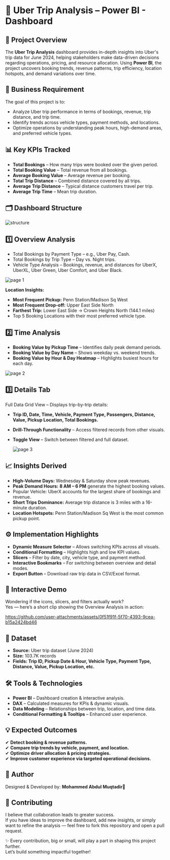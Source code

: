 # 🚖 Uber Trip Analysis – Power BI - Dashboard
## 📌 Project Overview
The **Uber Trip Analysis** dashboard provides in-depth insights into Uber's trip data for June 2024, helping stakeholders make data-driven decisions regarding operations, pricing, and resource allocation.
Using **Power BI**, the project uncovers booking trends, revenue patterns, trip efficiency, location hotspots, and demand variations over time.          


## 🎯 Business Requirement
The goal of this project is to:
- Analyze Uber trip performance in terms of bookings, revenue, trip distance, and trip time.         
- Identify trends across vehicle types, payment methods, and locations.      
- Optimize operations by understanding peak hours, high-demand areas, and preferred vehicle types.          

## 📊 Key KPIs Tracked
- **Total Bookings** – How many trips were booked over the given period.          
- **Total Booking Value** – Total revenue from all bookings.        
- **Average Booking Value** – Average revenue per booking.          
- **Total Trip Distance** – Combined distance covered by all trips.  
- **Average Trip Distance** – Typical distance customers travel per trip.
- **Average Trip Time** – Mean trip duration.


## 🗂 Dashboard Structure

![structure](https://github.com/user-attachments/assets/b44ca294-2f03-49fc-b9c0-aa3068d8d7a2)


## 1️⃣ Overview Analysis
- Total Bookings by Payment Type – e.g., Uber Pay, Cash.
- Total Bookings by Trip Type – Day vs. Night trips.
- Vehicle Type Analysis – Bookings, revenue, and distances for UberX, UberXL, Uber Green, Uber Comfort, and Uber Black.       

![page 1](https://github.com/user-attachments/assets/80c39b4e-1735-4c28-bacb-d6ae8beaa870)

**Location Insights:**
- **Most Frequent Pickup:** Penn Station/Madison Sq West     
- **Most Frequent Drop-off:** Upper East Side North        
- **Farthest Trip:** Lower East Side → Crown Heights North (144.1 miles)         
- Top 5 Booking Locations with their most preferred vehicle type.          

## 2️⃣ Time Analysis
- **Booking Value by Pickup Time** – Identifies daily peak demand periods.        
- **Booking Value by Day Name** – Shows weekday vs. weekend trends.       
- **Booking Value by Hour & Day Heatmap** – Highlights busiest hours for each day.      
       
![page 2](https://github.com/user-attachments/assets/0d04f5f3-6e11-4950-958f-cacad2ad92ae)              
            
## 3️⃣ Details Tab                     
Full Data Grid View – Displays trip-by-trip details:             
- **Trip ID, Date, Time, Vehicle, Payment Type, Passengers, Distance, Value, Pickup Location, Total Bookings.**           
- **Drill-Through Functionality** – Access filtered records from other visuals.                    
- **Toggle View** – Switch between filtered and full dataset.        
            
  ![page 3](https://github.com/user-attachments/assets/d0e59280-672d-43c7-abec-8b60b2bae611)
                
## 📈 Insights Derived

- **High-Volume Days:** Wednesday & Saturday show peak revenues.          
- **Peak Demand Hours:** **8 AM – 6 PM** generate the highest booking values.        
- Popular Vehicle: UberX accounts for the largest share of bookings and revenue.         
- **Short Trips Dominance:** Average trip distance is 3 miles with a 16-minute duration.         
- **Location Hotspots:** Penn Station/Madison Sq West is the most common pickup point.          

## ⚙️ Implementation Highlights       

- **Dynamic Measure Selector** – Allows switching KPIs across all visuals.          
- **Conditional Formatting** – Highlights high and low KPI values.           
- **Slicers** – Filter by date, city, vehicle type, and payment method.          
- **Interactive Bookmarks** – For switching between overview and detail modes.            
- **Export Button** – Download raw trip data in CSV/Excel format.          

## 🎥 **Interactive Demo**  
Wondering if the icons, slicers, and filters actually work?   
Yes — here’s a short clip showing the Overview Analysis in action:  



https://github.com/user-attachments/assets/0f51f91f-5f70-4393-9cea-b15a2424bd46





## 📂 Dataset
- **Source:** Uber trip dataset (June 2024)           
- **Size:** 103.7K records          
- **Fields: Trip ID, Pickup Date & Hour, Vehicle Type, Payment Type, Distance, Value, Pickup Location, etc.**         

## 🛠 Tools & Technologies
- **Power BI** – Dashboard creation & interactive analysis.           
- **DAX** – Calculated measures for KPIs & dynamic visuals.          
- **Data Modeling** – Relationships between trip, location, and time data.          
- **Conditional Formatting & Tooltips** – Enhanced user experience.        


## 💡 Expected Outcomes

✔ **Detect booking & revenue patterns.**       
✔ **Compare trip trends by vehicle, payment, and location.**         
✔ **Optimize driver allocation & pricing strategies.**    
✔ **Improve customer experience via targeted operational decisions.**           

## 📜 Author
Designed & Developed by: **Mohammed Abdul Muqtadir🤍**


## 🤝 Contributing

I believe that collaboration leads to greater success.         
If you have ideas to improve the dashboard, add new insights, or simply want to refine the analysis — feel free to fork this repository and open a pull request.              

✨ Every contribution, big or small, will play a part in shaping this project further.       
Let’s build something impactful together!               

